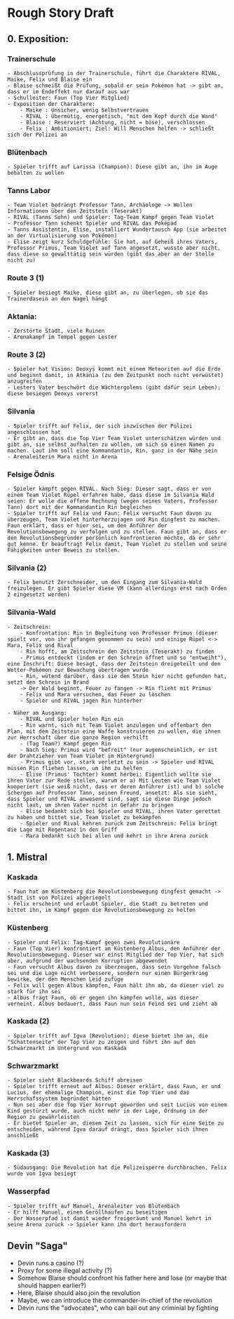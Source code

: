 # Rough Story Draft

## 0. Exposition:
### Trainerschule
    - Abschlussprüfung in der Trainerschule, führt die Charaktere RIVAL, Maike, Felix und Blaise ein
    - Blaise schmeißt die Prüfung, sobald er sein Pokémon hat -> gibt an, dass er im Endeffekt nur darauf aus war
    - Schulleiter: Faun (Top Vier Mitglied)
    - Exposition der Charaktere:
        - Maike : Unsicher, wenig Selbstvertrauen
        - RIVAL : Übermütig, energetisch, "mit dem Kopf durch die Wand"
        - Blaise : Reserviert (Achtung, nicht = böse), verschlossen
        - Felix : Ambitioniert; Ziel: Will Menschen helfen -> schließt sich der Polizei an

### Blütenbach
    - Spieler trifft auf Larissa (Champion): Diese gibt an, ihn im Auge behalten zu wollen

### Tanns Labor
    - Team Violet bedrängt Professor Tann, Archäologe -> Wollen Informationen über den Zeitstein (Teserakt)
    - RIVAL (Tanns Sohn) und Spieler: Tag-Team Kampf gegen Team Violet
    - Professor Tann schenkt Spieler und RIVAL das Poképad
    - Tanns Assistentin, Elise, installiert Wundertausch App (sie arbeitet an der Virtualisierung von Pokémon)
    - Elise zeigt kurz Schuldgefühle: Sie hat, auf Geheiß ihres Vaters, Professor Primus, Team Violet auf Tann angesetzt, wusste aber nicht, dass diese so gewalttätig sein würden (gibt das aber an der Stelle nicht zu)

### Route 3 (1)
    - Spieler besiegt Maike, diese gibt an, zu überlegen, ob sie das Trainerdasein an den Nagel hängt
### Aktania:
    - Zerstörte Stadt, viele Ruinen
    - Arenakampf im Tempel gegen Lester
### Route 3 (2)
    - Spieler hat Vision: Deoxys kommt mit einem Meteoriten auf die Erde und beginnt damit, in Atkania (zu dem Zeitpunkt noch nicht verwüstet) anzugreifen
    - Lesters Vater beschwört die Wächtergolems (gibt dafür sein Leben); diese besiegen Deoxys vorerst
### Silvania
    - Spieler trifft auf Felix, der sich inzwischen der Polizei angeschlossen hat
    - Er gibt an, dass die Top Vier Team Violet unterschätzen würden und gibt an, sie selbst aufhalten zu wollen, um sich so einen Namen zu machen. Laut ihm soll eine Kommandantin, Rin, ganz in der Nähe sein
    - Arenaleiterin Mara nicht in Arena
### Felsige Ödnis
    - Spieler kämpft gegen RIVAL. Nach Sieg: Dieser sagt, dass er von einem Team Violet Rüpel erfahren habe, dass diese im Silvania Wald seien: Er wolle die offene Rechnung (wegen seines Vaters, Professor Tann) dort mit der Kommandantin Rin begleichen
    - Spieler trifft auf Felix und Faun: Felix versucht Faun davon zu überzeugen, Team Violet hinterherzujagen und Rin dingfest zu machen. Faun erklärt, dass er hier sei, um den Anführer der Revolutionsbewegung zu verfolgen und zu stellen. Faun gibt an, dass er den Revolutionsbegründer persönlich konfrontieren möchte, da er sehr gut kenne. Er beauftragt Felix damit, Team Violet zu stellen und seine Fähigkeiten unter Beweis zu stellen.
### Silvania (2)
    - Felix benutzt Zerschneider, um den Eingang zum Silvania-Wald freizulegen. Er gibt Spieler diese VM (kann allerdings erst nach Orden 2 eingesetzt werden)
### Silvania-Wald
    - Zeitschrein:
        - Konfrontation: Rin in Begleitung von Professor Primus (dieser spielt vor, von ihr gefangen genommen zu sein) und einige Rüpel <-> Mara, Felix und Rival
        - Rin hofft, am Zeitschrein den Zeitstein (Teserakt) zu finden
        - Primus entdeckt (indem er den Schrein öffnet und so "entweiht"), eine Inschrift: Diese besagt, dass der Zeitstein dreigeteilt und den Wetter-Pokémon zur Bewachung übertragen wurde
        - Rin, wütend darüber, dass sie den Stein hier nicht gefunden hat, setzt den Schrein in Brand
        -> Der Wald beginnt, Feuer zu fangen -> Rin flieht mit Primus
        - Felix und Mara versuchen, das Feuer zu löschen
        - Spieler und RIVAL jagen Rin hinterher

    - Näher am Ausgang:
        - RIVAL und Spieler holen Rin ein
        - Rin warnt, sich mit Team Violet anzulegen und offenbart den Plan, mit dem Zeitstein eine Waffe konstruieren zu wollen, die ihnen zur Herrschaft über die ganze Region verhilft
        - (Tag Team?) Kampf gegen Rin
        - Nach Sieg: Primus wird "befreit" (nur augenscheinlich, er ist der Drahtzieher von Team Violet im Hintergrund)
        - Primus gibt vor, stark verletzt zu sein -> Spieler und RIVAL müssen Rin fliehen lassen, um ihm zu helfen
        - Elise (Primus' Tochter) kommt herbei: Eigentlich wollte sie ihren Vater zur Rede stellen, warum er a) Mit Leuten wie Team Violet kooperiert (sie weiß nicht, dass er deren Anführer ist) und b) solche Schergen auf Professor Tann, seinen Freund, ansetzt: Als sie sieht, dass Spieler und RIVAL anwesend sind, sagt sie diese Dinge jedoch nicht laut, um ihren Vater nicht in Gefahr zu bringen
        - Elise bedankt sich bei Spieler und RIVAL, ihren Vater gerettet zu haben und bittet sie, Team Violet zu bekämpfen
        - Spieler und Rival kehren zurück zum Zeitschrein: Felix bringt die Lage mit Regentanz in den Griff
        - Mara bedankt sich bei allen und kehrt in ihre Arena zurück

## 1. Mistral
### Kaskada
    - Faun hat am Küstenberg die Revolutionsbewegung dingfest gemacht -> Stadt ist von Polizei abgeriegelt
    - Felix erscheint und erlaubt Spieler, die Stadt zu betreten und bittet ihn, im Kampf gegen die Revolutionsbewegung zu helfen
### Küstenberg
    - Spieler und Felix: Tag-Kampf gegen zwei Revolutionäre
    - Faun (Top Vier) konfrontiert am Küstenberg Albus, den Anführer der Revolutionsbewegung. Dieser war einst Mitglied der Top Vier, hat sich aber, aufgrund der wachsenden Korruption abgewendet
    - Faun versucht Albus davon zu überzeugen, dass sein Vorgehne falsch sei und die Lage nicht verbessere, sondern nur einen Bürgerkrieg bewirke, der den Menschen Leid zufüge
    - Felix will gegen Albus kämpfen, Faun hält ihn ab, da dieser viel zu stark für ihn sei
    - Albus frägt Faun, ob er gegen ihn kämpfen wolle, was dieser verneint. Albus bedauert, dass Faun nun sein Feind sei und zieht ab
### Kaskada (2)
    - Spieler trifft auf Igva (Revolution); diese bietet ihm an, die "Schattenseite" der Top Vier zu zeigen und führt ihn auf den Schwarzmarkt im Untergrund von Kaskada
### Schwarzmarkt
    - Spieler sieht Blackbeards Schiff abreisen
    - Spieler trifft erneut auf Albus: Dieser erklärt, dass Faun, er und Lucius, der ehemalige Champion, einst die Top Vier und das Herrschafssystem begründet hätten
    - Nun sei aber die Top Vier korrupt geworden und seit Lucius von einem Kind gestürzt wurde, auch nicht mehr in der Lage, Ordnung in der Region zu gewährleisten
    - Er bietet Spieler an, diesem Zeit zu lassen, sich für eine Seite zu entscheiden, während Igva darauf drängt, dass Spieler sich ihnen anschließt
### Kaskada (3)
    - Südausgang: Die Revolution hat die Polizeisperre durchbrochen, Felix wurde von Igva besiegt
### Wasserpfad
    - Spieler trifft auf Manuel, Arenaleiter von Blütenbach
    - Er hilft Manuel, einen Geröllhaufen zu beseitigen
    - Der Wasserpfad ist damit wieder freigeräumt und Manuel kehrt in seine Arena zurück -> Spieler kann ihn dort herausfordern



## Devin "Saga"
- Devin runs a casino (?)
- Proxy for some illegal activity (?)
- Somehow Blaise should confront his father here and lose (or maybe that should happen earlier?)
- Here, Blaise should also join the revolution
- Maybe, we can introduce the commander-in-chief of the revolution
- Devin runs the "advocates", who can bail out any criminial by fighting